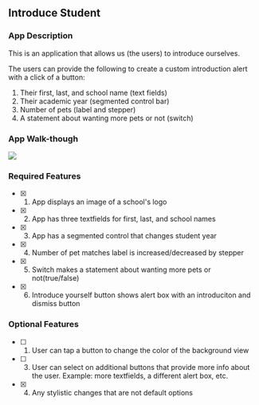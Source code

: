 ## Introduce Student

### App Description

This is an application that allows us (the users) to introduce ourselves. 

The users can provide the following to create a custom introduction alert with a click of a button:

1. Their first, last, and school name (text fields)
2. Their academic year (segmented control bar)
3. Number of pets (label and stepper)
4. A statement about wanting more pets or not (switch)

### App Walk-though

![](https://github.com/ricqosu/IntroduceStudent-/blob/main/introducestudent.gif)

### Required Features

- [x] 1. App displays an image of a school's logo
- [x] 2. App has three textfields for first, last, and school names
- [x] 3. App has a segmented control that changes student year
- [x] 4. Number of pet matches label is increased/decreased by stepper
- [x] 5. Switch makes a statement about wanting more pets or not(true/false) 
- [x] 6. Introduce yourself button shows alert box with an introduciton and dismiss button

### Optional Features

- [ ] 1. User can tap a button to change the color of the background view
- [ ] 3. User can select on additional buttons that provide more info about the user. Example: more textfields, a different alert box, etc.
- [x] 4. Any stylistic changes that are not default options <!--- I added placeholder text for the textbox where the user can enter the first, last, and school name. I bolded the labels for "First", "Last", "School", "Pets", and "More Pets?". I also added a background color to the "Introduce Student" button. -->
